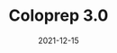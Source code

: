 ---
title: Coloprep 3.0
date: '2021-12-15'
area: inprogress
subdomain: Gastroenterology
authors:
  - authorimage: /images/uploads/katlee.jpg
    authorname: 'Shivan Mehta, MD'
    authorrole: Clinical Lead
  - authorimage: /images/uploads/srinivas.jpg
    authorname: 'Catherine Reitz'
    authorrole: Project Manager
summary: >-
  This is the next generation of the Coloprep program. Based on learnings from prior iteration, the program has been updated to include bi-directional text messaging to help answer patient questions. The goal remains the same - improve colonoscopy show-rates and increase adherence to prep required. This update also includes integration to Epic which allows the program to automatically text patients based on their upcoming appointment. The integration also takes into account appointment reschedules and cancellations. 
features:
  - feature: SMS Conversations
  - feature: EHR Integration
  - feature: Appointment based Schedules
spotlight: false
condition: Colonoscopy
intervention: Patient Communication
outcome: Increase patient show rates and adherence
dedicatedpage: false
externalurl: 
label: Standard of Care 
image: /images/dailycheckin2.jpg
---